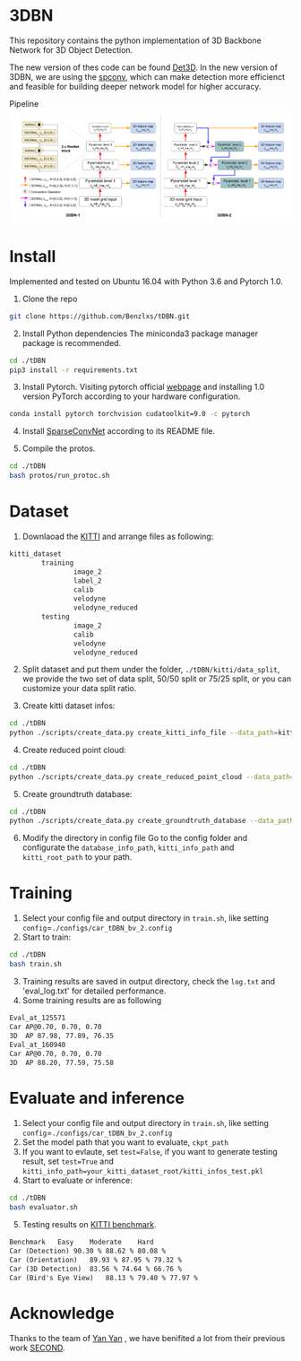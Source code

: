# 3DBN
This repository contains the python implementation of 3D Backbone Network for 3D Object Detection.

The new version of thes code can be found [Det3D](https://github.com/Benzlxs/Det3D). In the new version of 3DBN, we are using the [spconv](https://github.com/Benzlxs/spconv), which can make detection more efficienct and feasible for building deeper network model for higher accuracy.


Pipeline
![GuidePic](./scripts/pipeline.png)


# Install
Implemented and tested on Ubuntu 16.04 with Python 3.6 and Pytorch 1.0.
1. Clone the repo
```bash
git clone https://github.com/Benzlxs/tDBN.git
```

2. Install Python dependencies
The miniconda3 package manager package is recommended.
```bash
cd ./tDBN
pip3 install -r requirements.txt
```

3. Install Pytorch. 
Visiting pytorch official [webpage](https://pytorch.org/get-started/locally/) and installing 1.0 version PyTorch according to your hardware configuration.
```bash
conda install pytorch torchvision cudatoolkit=9.0 -c pytorch
```
4. Install [SparseConvNet](https://github.com/traveller59/SparseConvNet) according to its README file.

5. Compile the protos.
```bash
cd ./tDBN
bash protos/run_protoc.sh
```

# Dataset
1. Downlaoad the [KITTI](http://www.cvlibs.net/datasets/kitti/eval_object.php?obj_benchmark=3d) and arrange files as following:
```plain
kitti_dataset
        training
                image_2
                label_2
                calib
                velodyne
                velodyne_reduced
        testing
                image_2
                calib
                velodyne
                velodyne_reduced
```
2. Split dataset and put them under the folder, `./tDBN/kitti/data_split`, we provide the two set of data split, 50/50 split or 75/25 split, or you can customize your data split ratio.
 
3. Create kitti dataset infos:
```bash
cd ./tDBN
python ./scripts/create_data.py create_kitti_info_file --data_path=kitti_dataset
```

4. Create reduced point cloud:
```bash
cd ./tDBN
python ./scripts/create_data.py create_reduced_point_cloud --data_path=kitti_dataset
```

5. Create groundtruth database:
```bash
cd ./tDBN
python ./scripts/create_data.py create_groundtruth_database --data_path=kitti_dataset
```

6. Modify the directory in config file
Go to the config folder and configurate the `database_info_path`, `kitti_info_path` and `kitti_root_path` to your path.


# Training
1. Select your config file and output directory in `train.sh`, like setting `config`=`./configs/car_tDBN_bv_2.config`
2. Start to train:
```bash
cd ./tDBN
bash train.sh
```
3. Training results are saved in output directory, check the `log.txt` and 'eval_log.txt' for detailed performance.
4. Some training results are as following
```
Eval_at_125571
Car AP@0.70, 0.70, 0.70
3D  AP 87.98, 77.89, 76.35
Eval_at_160940
Car AP@0.70, 0.70, 0.70
3D  AP 88.20, 77.59, 75.58
```


# Evaluate and inference
1. Select your config file and output directory in `train.sh`, like setting `config`=`./configs/car_tDBN_bv_2.config` 
2. Set the model path that you want to evaluate, `ckpt_path`
3. If you want to evlaute, set `test=False`, if you want to generate testing result, set `test=True` and ` kitti_info_path=your_kitti_dataset_root/kitti_infos_test.pkl`
4. Start to evaluate or inference:
```bash
cd ./tDBN
bash evaluator.sh
```
5. Testing results on [KITTI benchmark](http://www.cvlibs.net/datasets/kitti/eval_object.php?obj_benchmark=3d).
```
Benchmark	Easy	Moderate	Hard
Car (Detection)	90.30 %	88.62 %	80.08 %
Car (Orientation)	89.93 %	87.95 %	79.32 %
Car (3D Detection)	83.56 %	74.64 %	66.76 %
Car (Bird's Eye View)	88.13 %	79.40 %	77.97 %
```
<!---
6. Use pretrained model
If you don't want to train your own model, we also provide some [pretrained model](https://www.dropbox.com/sh/91fl39566elgwzi/AABqz1S_LJInu72NhPKOjYYDa?dl=0).
--->

# Acknowledge
Thanks to the team of [Yan Yan](https://github.com/traveller59) , we have benifited a lot from their previous work [SECOND](https://github.com/traveller59/second.pytorch).



